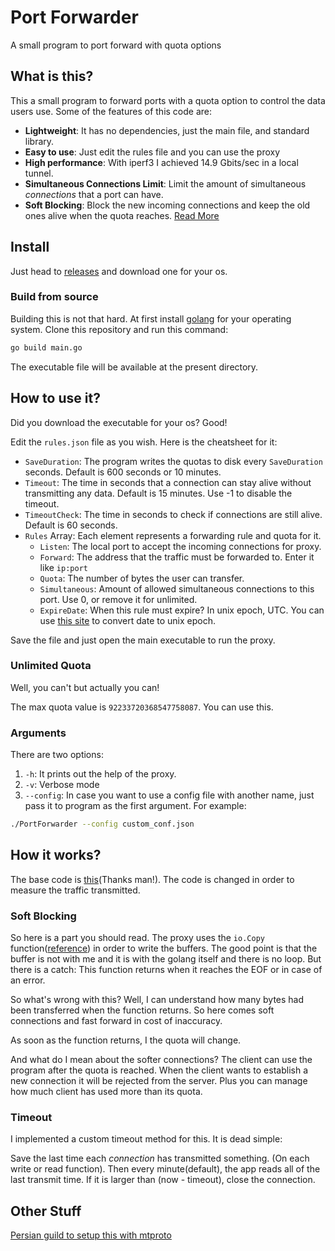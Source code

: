 # Port Forwarder
A small program to port forward with quota options
## What is this?
This a small program to forward ports with a quota option to control the data users use.
Some of the features of this code are:
* **Lightweight**: It has no dependencies, just the main file, and standard library.
* **Easy to use**: Just edit the rules file and you can use the proxy
* **High performance**: With iperf3 I achieved 14.9 Gbits/sec in a local tunnel.
* **Simultaneous Connections Limit**: Limit the amount of simultaneous _connections_ that a port can have.
* **Soft Blocking**: Block the new incoming connections and keep the old ones alive when the quota reaches. [Read More](#Soft-Blocking)

## Install
Just head to [releases](https://github.com/HirbodBehnam/PortForwarder/releases) and download one for your os.
### Build from source
Building this is not that hard. At first install [golang](https://golang.org/dl/) for your operating system. Clone this repository and run this command:
```bash
go build main.go
```
The executable file will be available at the present directory.
## How to use it?
Did you download the executable for your os? Good!

Edit the `rules.json` file as you wish. Here is the cheatsheet for it:
* `SaveDuration`: The program writes the quotas to disk every `SaveDuration` seconds. Default is 600 seconds or 10 minutes.
* `Timeout`: The time in seconds that a connection can stay alive without transmitting any data. Default is 15 minutes. Use -1 to disable the timeout.
* `TimeoutCheck`: The time in seconds to check if connections are still alive. Default is 60 seconds.
* `Rules` Array: Each element represents a forwarding rule and quota for it.
    * `Listen`: The local port to accept the incoming connections for proxy.
    * `Forward`: The address that the traffic must be forwarded to. Enter it like `ip:port`
    * `Quota`: The number of bytes the user can transfer.
    * `Simultaneous`: Amount of allowed simultaneous connections to this port. Use 0, or remove it for unlimited.
    * `ExpireDate`: When this rule must expire? In unix epoch, UTC. You can use [this site](https://www.epochconverter.com/) to convert date to unix epoch.
    
Save the file and just open the main executable to run the proxy.
### Unlimited Quota
Well, you can't but actually you can!

The max quota value is `92233720368547758087`. You can use this.
### Arguments
There are two options:
1. `-h`: It prints out the help of the proxy.
2. `-v`: Verbose mode
3. `--config`: In case you want to use a config file with another name, just pass it to program as the first argument. For example:
```bash
./PortForwarder --config custom_conf.json
```
## How it works?
The base code is [this](https://gist.github.com/qhwa/cb9d3851450bff3b705e)(Thanks man!). The code is changed in order to measure the traffic transmitted.
### Soft Blocking
So here is a part you should read. The proxy uses the `io.Copy` function([reference](https://golang.org/pkg/io/#Copy)) in order to write the buffers. The good point is that the buffer is not with me and it is with the golang itself and there is no loop. But there is a catch: This function returns when it reaches the EOF or in case of an error.

So what's wrong with this? Well, I can understand how many bytes had been transferred when the function returns. So here comes soft connections and fast forward in cost of inaccuracy.

As soon as the function returns, I the quota will change.

And what do I mean about the softer connections? The client can use the program after the quota is reached. When the client wants to establish a new connection it will be rejected from the server. Plus you can manage how much client has used more than its quota.

### Timeout
I implemented a custom timeout method for this. It is dead simple:

Save the last time each _connection_ has transmitted something. (On each write or read function). Then every minute(default), the app reads all of the last transmit time. If it is larger than (now - timeout), close the connection.

## Other Stuff
[Persian guild to setup this with mtproto](http://www.mediafire.com/file/4u3khp5oj7ecgxk/%25D9%2585%25D8%25AD%25D8%25AF%25D9%2588%25D8%25AF_%25DA%25A9%25D8%25B1%25D8%25AF%25D9%2586_%25DA%25A9%25D8%25A7%25D8%25B1%25D8%25A8%25D8%25B1%25D8%25A7%25D9%2586.pdf/file)
